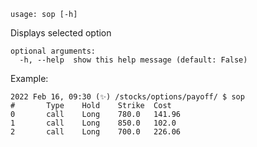 ```
usage: sop [-h]
```

Displays selected option

```
optional arguments:
  -h, --help  show this help message (default: False)
```

Example:
```
2022 Feb 16, 09:30 (✨) /stocks/options/payoff/ $ sop
#       Type    Hold    Strike  Cost
0       call    Long    780.0   141.96
1       call    Long    850.0   102.0
2       call    Long    700.0   226.06
```

